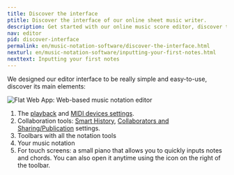 ```yaml
---
title: Discover the interface
ptitle: Discover the interface of our online sheet music writer.
description: Get started with our online music score editor, discover the main elements of our user interface
nav: editor
pid: discover-interface
permalink: en/music-notation-software/discover-the-interface.html
nexturl: en/music-notation-software/inputting-your-first-notes.html
nexttext: Inputting your first notes
---
```


We designed our editor interface to be really simple and easy-to-use, discover its main elements:

![Flat Web App: Web-based music notation editor](/help/assets/img/editor/editor-overview-highlights.png)

1. The [playback](/help/en/music-notation-software/playback.html) and [MIDI devices settings](https://flat.io/midi-devices/setup).
2. Collaboration tools: [Smart History](https://blog.flat.io/introducing-smart-history/), [Collaborators and Sharing/Publication](/help/en/music-notation-software/share-collaborate.html) settings.
3. Toolbars with all the notation tools
4. Your music notation
5. For touch screens: a small piano that allows you to quickly inputs notes and chords. You can also open it anytime using the icon on the right of the toolbar.